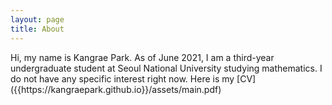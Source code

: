 ```yaml
---
layout: page
title: About
---
```


<p class="message">
  Hi, my name is Kangrae Park. As of June 2021, I am a third-year undergraduate student at Seoul National University studying mathematics. I do not have any specific interest right now. Here is my [CV]({{https://kangraepark.github.io}}/assets/main.pdf)
</p>

